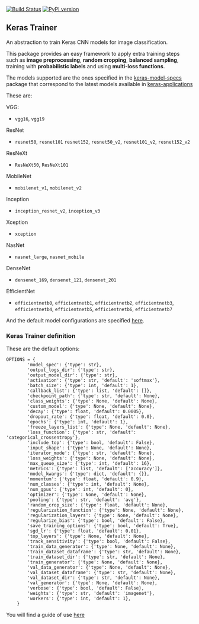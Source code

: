 [![Build Status](https://travis-ci.org/triagemd/keras-trainer.svg?branch=master)](https://travis-ci.org/triagemd/keras-trainer) [![PyPI version](https://badge.fury.io/py/keras-trainer.svg)](https://badge.fury.io/py/keras-trainer)

## Keras Trainer

An abstraction to train Keras CNN models for image classification. 

This package provides an easy framework to apply extra training steps such as **image preprocessing**, **random cropping**, **balanced sampling**, training with **probabilistic labels** and using **multi-loss functions**.



The models supported are the ones specified in the [keras-model-specs](https://github.com/triagemd/keras-model-specs) package 
that correspond to the latest models available in [keras-applications](https://github.com/keras-team/keras-applications)

These are:

VGG:

- `vgg16`, `vgg19`

ResNet 

- `resnet50`, `resnet101` `resnet152`, `resnet50_v2`, `resnet101_v2`, `resnet152_v2`

ResNeXt

- `ResNeXt50`, `ResNeXt101`

MobileNet

- `mobilenet_v1`, `mobilenet_v2`

Inception

- `inception_resnet_v2`, `inception_v3`

Xception

- `xception`

NasNet

- `nasnet_large`, `nasnet_mobile`

DenseNet

- `densenet_169`, `densenet_121`, `densenet_201`

EfficientNet
- `efficientnetb0`, `efficientnetb1`, `efficientnetb2`, 
`efficientnetb3`, `efficientnetb4`, `efficientnetb5`, `efficientnetb6`, `efficientnetb7`


And the default model configurations are specified [here](https://github.com/triagemd/keras-model-specs/blob/master/keras_model_specs/model_specs.json).

### Keras Trainer definition

These are the default options:

```
OPTIONS = {
        'model_spec': {'type': str},
        'output_logs_dir': {'type': str},
        'output_model_dir': {'type': str},
        'activation': {'type': str, 'default': 'softmax'},
        'batch_size': {'type': int, 'default': 1},
        'callback_list': {'type': list, 'default': []},
        'checkpoint_path': {'type': str, 'default': None},
        'class_weights': {'type': None, 'default': None},
        'custom_model': {'type': None, 'default': None},
        'decay': {'type': float, 'default': 0.0005},
        'dropout_rate': {'type': float, 'default': 0.0},
        'epochs': {'type': int, 'default': 1},
        'freeze_layers_list': {'type': None, 'default': None},
        'loss_function': {'type': str, 'default': 'categorical_crossentropy'},
        'include_top': {'type': bool, 'default': False},
        'input_shape': {'type': None, 'default': None},
        'iterator_mode': {'type': str, 'default': None},
        'loss_weights': {'type': None, 'default': None},
        'max_queue_size': {'type': int, 'default': 16},
        'metrics': {'type': list, 'default': ['accuracy']},
        'model_kwargs': {'type': dict, 'default': {}},
        'momentum': {'type': float, 'default': 0.9},
        'num_classes': {'type': int, 'default': None},
        'num_gpus': {'type': int, 'default': 0},
        'optimizer': {'type': None, 'default': None},
        'pooling': {'type': str, 'default': 'avg'},
        'random_crop_size': {'type': float, 'default': None},
        'regularization_function': {'type': None, 'default': None},
        'regularization_layers': {'type': None, 'default': None},
        'regularize_bias': {'type': bool, 'default': False},
        'save_training_options': {'type': bool, 'default': True},
        'sgd_lr': {'type': float, 'default': 0.01},
        'top_layers': {'type': None, 'default': None},
        'track_sensitivity': {'type': bool, 'default': False},
        'train_data_generator': {'type': None, 'default': None},
        'train_dataset_dataframe': {'type': str, 'default': None},
        'train_dataset_dir': {'type': str, 'default': None},
        'train_generator': {'type': None, 'default': None},
        'val_data_generator': {'type': None, 'default': None},
        'val_dataset_dataframe': {'type': str, 'default': None},
        'val_dataset_dir': {'type': str, 'default': None},
        'val_generator': {'type': None, 'default': None},
        'verbose': {'type': bool, 'default': False},
        'weights': {'type': str, 'default': 'imagenet'},
        'workers': {'type': int, 'default': 1},
    }
```

You will find a guide of use [here](https://github.com/triagemd/keras-trainer/blob/master/example.ipynb)
